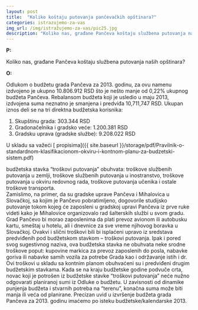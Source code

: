 ```yaml
---
layout: post
title:  "Koliko koštaju putovanja pančevačkih opštinara?"
categories: istrazujemo-za-vas
img_url: /img/istražujemo-za-vas/pic25.jpg
description: "Koliko nas, građane Pančeva koštaju službena putovanja naših opštinara?"
---
```


**P:**

Koliko nas, građane Pančeva koštaju službena putovanja naših opštinara?

**O:**
<div class="justify">
Odlukom o budžetu grada Pančeva za 2013. godinu, za ovu namenu izdvojeno je ukupno 10.806.912 RSD što je nešto manje od 0,22% ukupnog budžeta Pančeva. Rebalansom budžeta koji je usledio u maju 2013, izdvojena suma neznatno je smanjena i predviđa 10,711,747 RSD. Ukupan iznos deli se na tri direktna budžetska korisnika:<br/>
<ol>
<li> Skupštinu grada: 303.344 RSD </li>
<li> Gradonačelnika i gradsko veće: 1.200.381 RSD </li>
<li> Gradsku uprava (gradske službe): 9.208.022 RSD </li></ol>
</div>

U skladu sa važeći [ propisima]({{ site.baseurl }}/storage/pdf/Pravilnik-o-standardnom-klasifikacionom-okviru-i-kontnom-planu-za-budzetski-sistem.pdf)  

<div class="justify">budžetska stavka “troškovi putovanja” obuhvata: troškove službenih putovanja u zemlji, troškove službenih putovanja u inostranstvo, troškove putovanja u okviru redovnog rada, troškove putovanja učenika i ostale troškove transporta.<br/>
Zamislimo, na primer, da su gradske uprave Pančeva i Mihalovica u Slovačkoj, sa kojim je Pančevo pobratimljeno, dogovorile studijsko putovanje tokom kojeg će zaposleni u gradskoj upravi Pančeva iz prve ruke videti kako je Mihalovice organizovalo rad šalterskih službi u svom gradu. Grad Pančevo bi morao zaposlenima da plati prevoz avionom ili autobusku kartu, smeštaj u hotelu, ali i dnevnice za sve vreme njihovog boravka u Slovačkoj. Ovakvi i slični troškovi bili bi isplaćeni upravo iz sredstava predviđenih pod budžetskom stavkom – troškovi putovanja. Ipak i pored svog sugestivnog naziva, ova budžetska stavka ne obuhvata neke srodne troškove poput: kupovine markica za prevoz zaposlenih do posla, nabavke goriva ili nabavke samih vozila za potrebe Grada kao i održavanje istih i dr. Ovi troškovi u skladu sa kontnim planom obuhvaćeni su i predviđeni drugim budžetskim stavkama.
Kada se na kraju budžetske godine podvuče crta, novac koji je potrošen iz budžetske stavke “troškovi putovanja” neće nužno odgovarati planiranoj sumi iz Odluke o budžetu. U zavisnosti od dinamike punjenja budžeta i stvarnih potreba na “terenu”, konačna suma može biti manja ili veća od planirane. Precizan uvid u izvršenje budžeta grada Pančeva za 2013. godinu imaćemo po isteku budžetske/kalendarske 2013.<br/>
</div>